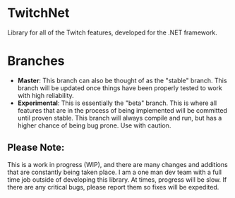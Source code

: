 # TwitchNet
Library for all of the Twitch features, developed for the .NET framework. 

# Branches
- **Master**: This branch can also be thought of as the "stable" branch. This branch will be updated once things have been properly tested to work with high reliability.
- **Experimental**: This is essentially the "beta" branch. This is where all features that are in the process of being implemented will be committed until proven stable. This branch will always compile and run, but has a higher chance of being bug prone. Use with caution.

## Please Note:
This is a work in progress (WIP), and there are many changes and additions that are constantly being taken place. I am a one man dev team with a full time job outside of developing this library. At times, progress will be slow. If there are any critical bugs, please report them so fixes will be expedited.
